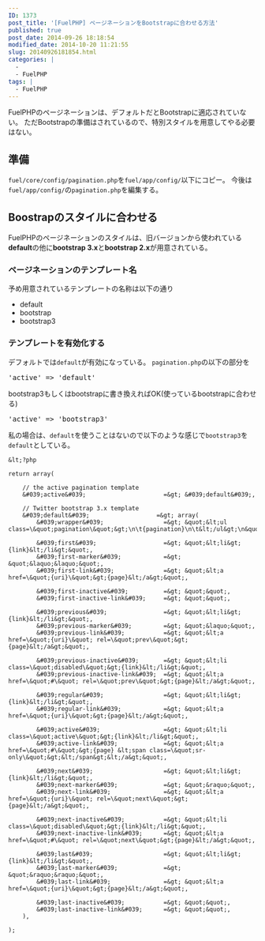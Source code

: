 ```yaml
---
ID: 1373
post_title: '[FuelPHP] ページネーションをBootstrapに合わせる方法'
published: true
post_date: 2014-09-26 18:18:54
modified_date: 2014-10-20 11:21:55
slug: 20140926181854.html
categories: |
  -
  - FuelPHP
tags: |
  - FuelPHP
---
```

FuelPHPのページネーションは、デフォルトだとBootstrapに適応されていない。
ただBootstrapの準備はされているので、特別スタイルを用意してやる必要はない。
<!--more-->
<h2>準備</h2>
<code>fuel/core/config/pagination.php</code>を<code>fuel/app/config/</code>以下にコピー。
今後は<code>fuel/app/config/</code>の<code>pagination.php</code>を編集する。

<h2>Boostrapのスタイルに合わせる</h2>
FuelPHPのページネーションのスタイルは、旧バージョンから使われている<b>default</b>の他に<b>bootstrap 3.x</b>と<b>bootstrap 2.x</b>が用意されている。

<h3>ページネーションのテンプレート名</h3>
予め用意されているテンプレートの名称は以下の通り
<ul>
 <li>default
 <li>bootstrap
 <li>bootstrap3
</ul>

<h3>テンプレートを有効化する</h3>
デフォルトでは<code>default</code>が有効になっている。
<code>pagination.php</code>の以下の部分を
<pre>'active' => 'default'</pre>
bootstrap3もしくはbootstrapに書き換えればOK(使っているbootstrapに合わせる)
<pre>'active' => 'bootstrap3'</pre>

私の場合は、<code>default</code>を使うことはないので以下のような感じで<code>bootstrap3</code>を<code>default</code>としている。

```
&lt;?php

return array(

    // the active pagination template
    &#039;active&#039;                      =&gt; &#039;default&#039;,

    // Twitter bootstrap 3.x template
    &#039;default&#039;                   =&gt; array(
        &#039;wrapper&#039;                 =&gt; &quot;&lt;ul class=\&quot;pagination\&quot;&gt;\n\t{pagination}\n\t&lt;/ul&gt;\n&quot;,

        &#039;first&#039;                   =&gt; &quot;&lt;li&gt;{link}&lt;/li&gt;&quot;,
        &#039;first-marker&#039;            =&gt; &quot;&laquo;&laquo;&quot;,
        &#039;first-link&#039;              =&gt; &quot;&lt;a href=\&quot;{uri}\&quot;&gt;{page}&lt;/a&gt;&quot;,

        &#039;first-inactive&#039;          =&gt; &quot;&quot;,
        &#039;first-inactive-link&#039;     =&gt; &quot;&quot;,

        &#039;previous&#039;                =&gt; &quot;&lt;li&gt;{link}&lt;/li&gt;&quot;,
        &#039;previous-marker&#039;         =&gt; &quot;&laquo;&quot;,
        &#039;previous-link&#039;           =&gt; &quot;&lt;a href=\&quot;{uri}\&quot; rel=\&quot;prev\&quot;&gt;{page}&lt;/a&gt;&quot;,

        &#039;previous-inactive&#039;       =&gt; &quot;&lt;li class=\&quot;disabled\&quot;&gt;{link}&lt;/li&gt;&quot;,
        &#039;previous-inactive-link&#039;  =&gt; &quot;&lt;a href=\&quot;#\&quot; rel=\&quot;prev\&quot;&gt;{page}&lt;/a&gt;&quot;,

        &#039;regular&#039;                 =&gt; &quot;&lt;li&gt;{link}&lt;/li&gt;&quot;,
        &#039;regular-link&#039;            =&gt; &quot;&lt;a href=\&quot;{uri}\&quot;&gt;{page}&lt;/a&gt;&quot;,

        &#039;active&#039;                  =&gt; &quot;&lt;li class=\&quot;active\&quot;&gt;{link}&lt;/li&gt;&quot;,
        &#039;active-link&#039;             =&gt; &quot;&lt;a href=\&quot;#\&quot;&gt;{page} &lt;span class=\&quot;sr-only\&quot;&gt;&lt;/span&gt;&lt;/a&gt;&quot;,

        &#039;next&#039;                    =&gt; &quot;&lt;li&gt;{link}&lt;/li&gt;&quot;,
        &#039;next-marker&#039;             =&gt; &quot;&raquo;&quot;,
        &#039;next-link&#039;               =&gt; &quot;&lt;a href=\&quot;{uri}\&quot; rel=\&quot;next\&quot;&gt;{page}&lt;/a&gt;&quot;,

        &#039;next-inactive&#039;           =&gt; &quot;&lt;li class=\&quot;disabled\&quot;&gt;{link}&lt;/li&gt;&quot;,
        &#039;next-inactive-link&#039;      =&gt; &quot;&lt;a href=\&quot;#\&quot; rel=\&quot;next\&quot;&gt;{page}&lt;/a&gt;&quot;,

        &#039;last&#039;                    =&gt; &quot;&lt;li&gt;{link}&lt;/li&gt;&quot;,
        &#039;last-marker&#039;             =&gt; &quot;&raquo;&raquo;&quot;,
        &#039;last-link&#039;               =&gt; &quot;&lt;a href=\&quot;{uri}\&quot;&gt;{page}&lt;/a&gt;&quot;,

        &#039;last-inactive&#039;           =&gt; &quot;&quot;,
        &#039;last-inactive-link&#039;      =&gt; &quot;&quot;,
    ),

);
```